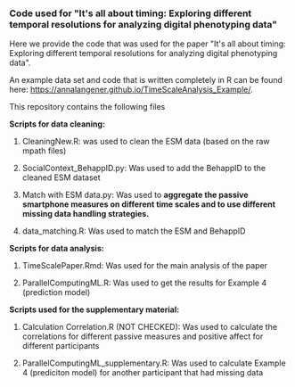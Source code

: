 ### Code used for "It's all about timing: Exploring different temporal resolutions for analyzing digital phenotyping data"

Here we provide the code that was used for the paper "It's all about
timing: Exploring different temporal resolutions for analyzing digital
phenotyping data".

An example data set and code that is written completely in R can be
found here: <https://annalangener.github.io/TimeScaleAnalysis_Example/>.

This repository contains the following files

**Scripts for data cleaning:**

1.  CleaningNew.R: was used to clean the ESM data (based on the raw
    mpath files)

2.  SocialContext_BehappID.py: Was used to add the BehappID to the
    cleaned ESM dataset

3.  Match with ESM data.py: Was used to **aggregate the passive
    smartphone measures on different time scales and to use different
    missing data handling strategies.**

4.  data_matching.R: Was used to match the ESM and BehappID

**Scripts for data analysis:**

1.  TimeScalePaper.Rmd: Was used for the main analysis of the paper

2.  ParallelComputingML.R: Was used to get the results for Example 4
    (prediction model)

**Scripts used for the supplementary material:**

1.  Calculation Correlation.R (NOT CHECKED): Was used to calculate the
    correlations for different passive measures and positive affect for
    different participants

2.  ParallelComputingML_supplementary.R: Was used to calculate Example 4
    (prediciton model) for another participant that had missing data
